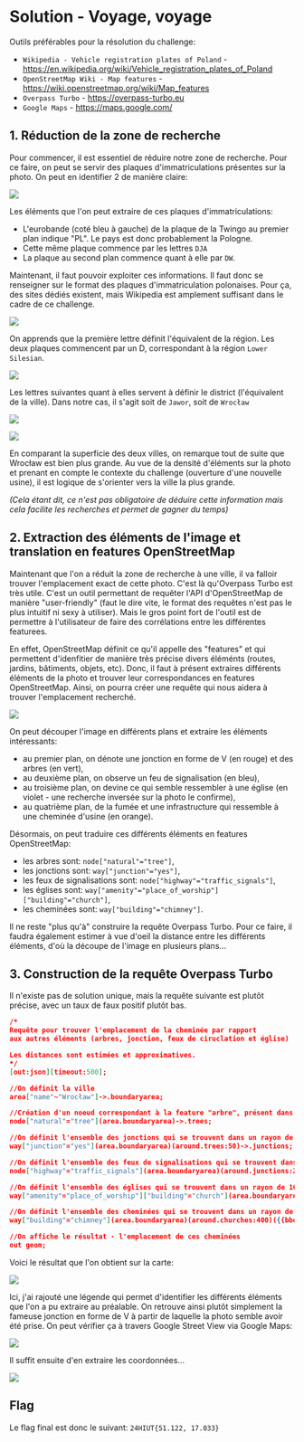 # Solution - Voyage, voyage
Outils préférables pour la résolution du challenge:
- `Wikipedia - Vehicle registration plates of Poland` - https://en.wikipedia.org/wiki/Vehicle_registration_plates_of_Poland 
- `OpenStreetMap Wiki - Map features` - https://wiki.openstreetmap.org/wiki/Map_features
- `Overpass Turbo` - https://overpass-turbo.eu
- `Google Maps` - https://maps.google.com/

## 1. Réduction de la zone de recherche 

Pour commencer, il est essentiel de réduire notre zone de recherche. Pour ce faire, on peut se servir des plaques d'immatriculations présentes sur la photo. On peut en identifier 2 de manière claire:

![](assets/analyse-photo-immat.png)

Les éléments que l'on peut extraire de ces plaques d'immatriculations:
- L'eurobande (coté bleu à gauche) de la plaque de la Twingo au premier plan indique "PL". Le pays est donc probablement la Pologne.
- Cette même plaque commence par les lettres `DJA`
- La plaque au second plan commence quant à elle par `DW`.

Maintenant, il faut pouvoir exploiter ces informations. Il faut donc se renseigner sur le format des plaques d'immatriculation polonaises. Pour ça, des sites dédiés existent, mais Wikipedia est amplement suffisant dans le cadre de ce challenge.

![](assets/wikipedia-1.png)

On apprends que la première lettre définit l'équivalent de la région. Les deux plaques commencent par un D, correspondant à la région `Lower Silesian`. 

![](assets/wikipedia-2.png)

Les lettres suivantes quant à elles servent à définir le district (l'équivalent de la ville). Dans notre cas, il s'agit soit de `Jawor`, soit de `Wrocław`

![](assets/jawor.png)

![](assets/wroclaw.png)

En comparant la superficie des deux villes, on remarque tout de suite que Wrocław est bien plus grande. Au vue de la densité d'éléments sur la photo et prenant en compte le contexte du challenge (ouverture d'une nouvelle usine), il est logique de s'orienter vers la ville la plus grande.

*(Cela étant dit, ce n'est pas obligatoire de déduire cette information mais cela facilite les recherches et permet de gagner du temps)*


## 2. Extraction des éléments de l'image et translation en features OpenStreetMap

Maintenant que l'on a réduit la zone de recherche à une ville, il va falloir trouver l'emplacement exact de cette photo. C'est là qu'Overpass Turbo est très utile. C'est un outil permettant de requêter l'API d'OpenStreetMap de manière "user-friendly" (faut le dire vite, le format des requêtes n'est pas le plus intuitif ni sexy à utiliser). Mais le gros point fort de l'outil est de permettre à l'utilisateur de faire des corrélations entre les différentes featurees.

En effet, OpenStreetMap définit ce qu'il appelle des "features" et qui permettent d'idenfitier de manière très précise divers éléménts (routes, jardins, bâtiments, objets, etc). Donc, il faut à présent extraires différents éléments de la photo et trouver leur correspondances en features OpenStreetMap. Ainsi, on pourra créer une requête qui nous aidera à trouver l'emplacement recherché.

![](assets/extractions-elements.png)

On peut découper l'image en différents plans et extraire les éléments intéressants:
- au premier plan, on dénote une jonction en forme de V (en rouge) et des arbres (en vert),
- au deuxième plan, on observe un feu de signalisation (en bleu),
- au troisième plan, on devine ce qui semble ressembler à une église (en violet - une recherche inversée sur la photo le confirme),
- au quatrième plan, de la fumée et une infrastructure qui ressemble à une cheminée d'usine (en orange).

Désormais, on peut traduire ces différents éléments en features OpenStreetMap:
- les arbres sont: `node["natural"="tree"]`,
- les jonctions sont: `way["junction"="yes"]`,
- les feux de signalisations sont: `node["highway"="traffic_signals"]`,
- les églises sont: `way["amenity"="place_of_worship"]["building"="church"]`,
- les cheminées sont: `way["building"="chimney"]`.

Il ne reste "plus qu'à" construire la requête Overpass Turbo. Pour ce faire, il faudra également estimer à vue d'oeil la distance entre les différents éléments, d'où la découpe de l'image en plusieurs plans...

## 3. Construction de la requête Overpass Turbo

Il n'existe pas de solution unique, mais la requête suivante est plutôt précise, avec un taux de faux positif plutôt bas.

```json
/*
Requête pour trouver l'emplacement de la cheminée par rapport
aux autres éléments (arbres, jonction, feux de ciruclation et église)

Les distances sont estimées et approximatives.
*/
[out:json][timeout:500];

//On définit la ville
area["name"~"Wrocław"]->.boundaryarea;

//Création d'un noeud correspondant à la feature "arbre", présent dans la ville
node["natural"="tree"](area.boundaryarea)->.trees;

//On définit l'ensemble des jonctions qui se trouvent dans un rayon de 50 mètres d'un arbre
way["junction"="yes"](area.boundaryarea)(around.trees:50)->.junctions;

//On définit l'ensemble des feux de signalisations qui se trouvent dans un rayon de 200 mètres de ces jonctions
node["highway"="traffic_signals"](area.boundaryarea)(around.junctions:200)->.traffic_lights;

//On définit l'ensemble des églises qui se trouvent dans un rayon de 100 mètres de ces feux de signalisations
way["amenity"="place_of_worship"]["building"="church"](area.boundaryarea)(around.traffic_lights:100)->.churches;

//On définit l'ensemble des cheminées qui se trouvent dans un rayon de 400 mètres de ces églises
way["building"="chimney"](area.boundaryarea)(around.churches:400)({{bbox}});

//On affiche le résultat - l'emplacement de ces cheminées
out geom;
```

Voici le résultat que l'on obtient sur la carte:

![](assets/overpass-turbo.png)

Ici, j'ai rajouté une légende qui permet d'identifier les différents éléments que l'on a pu extraire au préalable. On retrouve ainsi plutôt simplement la fameuse jonction en forme de V à partir de laquelle la photo semble avoir été prise. On peut vérifier ça à travers Google Street View via Google Maps:

![](assets/street-view.png)

Il suffit ensuite d'en extraire les coordonnées...

![](assets/google-maps.png)


## Flag

Le flag final est donc le suivant: `24HIUT{51.122, 17.033}`